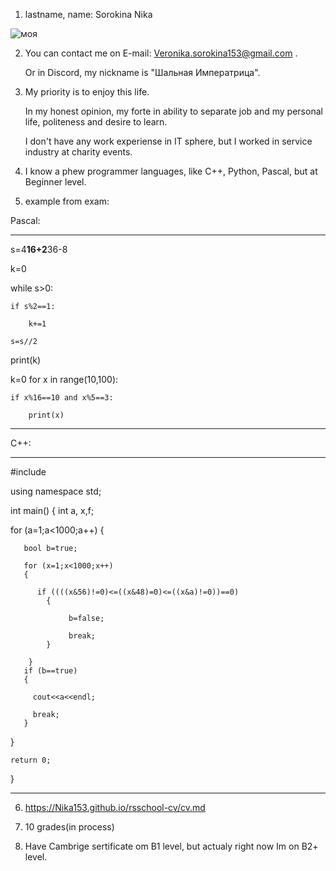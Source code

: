 1. lastname, name: Sorokina Nika

![моя](https://user-images.githubusercontent.com/106667107/171940288-9349d488-0d88-44ea-84d4-0522b3ed1c22.jpg)

2. You can contact me on E-mail: Veronika.sorokina153@gmail.com .
   
   Or in Discord, my nickname is "Шальная Императрица".
   
3. My priority is to enjoy this life.
   
   In my honest opinion, my forte in ability to separate job and my personal life, politeness and desire to learn.
   
   I don't have any work experiense in IT sphere, but I worked in service industry at charity events.

4. I know a phew programmer languages, like C++, Python, Pascal, but at Beginner level.

5. example from exam:

Pascal:

----------------------------------------------

s=4**16+2**36-8

k=0

while s>0:

    if s%2==1:
    
        k+=1
        
    s=s//2
    
print(k)

k=0
for x in range(10,100):

    if x%16==10 and x%5==3:
    
        print(x)
        
----------------------------------------------
C++:

----------------------------------------------

#include <iostream>

using namespace std;

int main()
{
    int a, x,f;
    
  
   for (a=1;a<1000;a++)
   {
                        
       bool b=true;
                        
       for (x=1;x<1000;x++)
       {
  
          if ((((x&56)!=0)<=((x&48)=0)<=((x&a)!=0))==0)
            {
  
                 b=false;
  
                 break;
            }
       
        }
       if (b==true)
       {
  
         cout<<a<<endl;
  
         break;
       }
  
   }
   

    return 0;
}
  
----------------------------------------------

6. https://Nika153.github.io/rsschool-cv/cv.md
  
7. 10 grades(in process)
  
8. Have Cambrige sertificate om B1 level, but actualy right now Im on B2+ level. 
